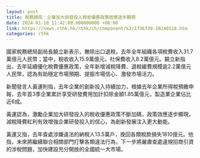 ```yaml
---
layout: post
title: 稅務總局：企業加大研發投入稅收優惠政策效應逐步顯現
date: 2024-01-18 11:42:09.000000000 +08:00
link: https://news.rthk.hk/rthk/ch/component/k2/1736739-20240118.htm
categories: rthk
---
```


國家稅務總局副局長饒立新表示，撇除出口退稅，去年全年組織各項稅費收入31.7萬億元人民幣；當中，稅收收入15.9萬億元，社保費收入8.2萬億元。饒立新指出，去年延續優化稅費優惠政策，全年新增減稅降費、退稅緩費規模逾2.2萬億元人民幣，認為有助穩定市場預期、提振市場信心、激發市場活力。

新聞發言人黃運則指，去年企業的創新投入持續加力，根據去年企業所得稅預繳申報，去年首3季企業累計享受研發費用加計扣除金額1.85萬億元，製造業企業佔比近6成。

黃運認為，激勵企業加大研發投入的稅收優惠政策不斷加碼，政策效應逐步顯現，減稅降費紅利有效增強企業研發投入的信心，為創新發展注入更大動能。

黃運又指，去年查處涉嫌違法的納稅人13.5萬戶，挽回各類稅款損失1810億元。他指，未來將繼續聯合相關部門打擊各類違法行為，下一步將嚴肅查處違規招商引資的涉稅問題，加快建設充分開放的全國統一大市場。
